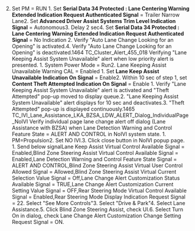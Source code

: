 2. Set PM = RUN 1. Set **Serial Data 34 Protected : Lane Centering Warning Extended Indication Request Authenticated Signal** = Trailer Narrow Lane2. Set **Advanced Driver Assist Systems Trim Level Indication Signal** = Autonomous3. Delay 2 sec4. Set **Serial Data 34 Protected : Lane Centering Warning Extended Indication Request Authenticated Signal** = No Indication 2. Verify "Auto Lane Change Looking for an Opening" is activated.4. Verify "Auto Lane Change Looking for an Opening" is deactivated.1464 TC_Cluster_Alert_455_018 Verifying "Lane Keeping Assist System Unavailable" alert when low priority alert is presented. 1. System Power Mode = Run2. Lane Keeping Assist Unavailable Warning CAL = Enabled 1. Set **Lane Keep Assist Unavailable Indication On Signal** = Enable2. Within 10 sec of step 1, set **Content Theft Attempted Indication On Signal** = Enable 1. Verify "Lane Keeping Assist System Unavailable" alert is activated and "Theft Attempted" pop-up moved to display queue.2. "Lane Keeping Assist System Unavailable" alert displays for 10 sec and deactivates.3. "Theft Attempted" pop-up is displayed continuously.1465 TC_IVI_Lane_Assistance_LKA_BZSA_LDW_ALERT_Dialog_IndividualPage_NoIVI Verify individual page lane change alert off dialog (Lane Assistance with BZSA) when Lane Detection Warning and Control Feature State = ALERT AND CONTROL in NoIVI system state. 1. PM=Propulsion2. Set NO IVI.3. Click close button in NoIVI popup page. 1. Send below signalLane Keep Assist Virtual Control Available Signal = Enabled,Blind Zone Steering Assist Virtual Control Available Signal = Enabled,Lane Detection Warning and Control Feature State Signal = ALERT AND CONTROL,Blind Zone Steering Assist Virtual User Control Allowed Signal = Allowed,Blind Zone Steering Assist Virtual Current Selection Value Signal = Off,Lane Change Alert Customization Status Available Signal = TRUE,Lane Change Alert Customization Current Setting Value Signal = OFF,Rear Steering Mode Virtual Control Available Signal = Enabled,Rear Steering Mode Display Indication Request Signal = 22. Select "See More Controls"3. Select "Drive & Park"4. Select Lane Assistance.5. Click Blind Zone Steering Assist, check UI.6. Select Turn On in dialog, check Lane Change Alert Customization Change Setting Request Signal = ON.